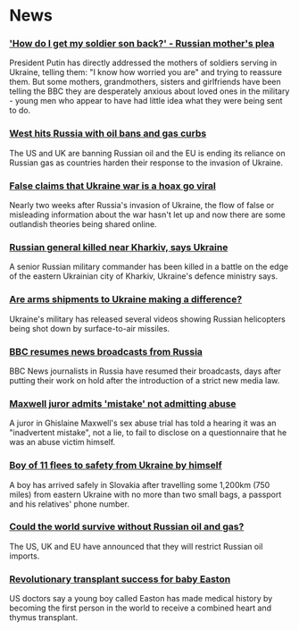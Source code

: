 # News
### ['How do I get my soldier son back?' - Russian mother's plea](https://www.bbc.com/news/world-europe-60604952)
President Putin has directly addressed the mothers of soldiers serving in Ukraine, telling them: "I know how worried you are" and trying to reassure them. But some mothers, grandmothers, sisters and girlfriends have been telling the BBC they are desperately anxious about loved ones in the military - young men who appear to have had little idea what they were being sent to do. 
### [West hits Russia with oil bans and gas curbs](https://www.bbc.com/news/world-us-canada-60666251)
The US and UK are banning Russian oil and the EU is ending its reliance on Russian gas as countries harden their response to the invasion of Ukraine.
### [False claims that Ukraine war is a hoax go viral](https://www.bbc.com/news/60589965)
Nearly two weeks after Russia's invasion of Ukraine, the flow of false or misleading information about the war hasn't let up and now there are some outlandish theories being shared online.
### [Russian general killed near Kharkiv, says Ukraine](https://www.bbc.com/news/world-europe-60659185)
A senior Russian military commander has been killed in a battle on the edge of the eastern Ukrainian city of Kharkiv, Ukraine's defence ministry says.
### [Are arms shipments to Ukraine making a difference?](https://www.bbc.com/news/world-60655349)
Ukraine's military has released several videos showing Russian helicopters being shot down by surface-to-air missiles.
### [BBC resumes news broadcasts from Russia](https://www.bbc.com/news/entertainment-arts-60667770)
BBC News journalists in Russia have resumed their broadcasts, days after putting their work on hold after the introduction of a strict new media law.
### [Maxwell juror admits 'mistake' not admitting abuse](https://www.bbc.com/news/world-us-canada-60666414)
A juror in Ghislaine Maxwell's sex abuse trial has told a hearing it was an "inadvertent mistake", not a lie, to fail to disclose on a questionnaire that he was an abuse victim himself.
### [Boy of 11 flees to safety from Ukraine by himself](https://www.bbc.com/news/world-europe-60659365)
A boy has arrived safely in Slovakia after travelling some 1,200km (750 miles) from eastern Ukraine with no more than two small bags, a passport and his relatives' phone number.
### [Could the world survive without Russian oil and gas?](https://www.bbc.com/news/58888451)
The US, UK and EU have announced that they will restrict Russian oil imports.
### [Revolutionary transplant success for baby Easton](https://www.bbc.com/news/health-60648869)
US doctors say a young boy called Easton has made medical history by becoming the first person in the world to receive a combined heart and thymus transplant. 
